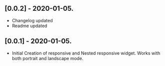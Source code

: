 ## [0.0.2] - 2020-01-05.

* Changelog updated
* Readme updated

## [0.0.1] - 2020-01-05.

* Initial Creation of responsive and Nested responsive widget. Works with both portrait and landscape mode.

